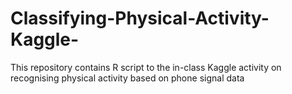 # Classifying-Physical-Activity-Kaggle-
This repository contains R script to the in-class Kaggle activity on recognising physical activity based on phone signal data
